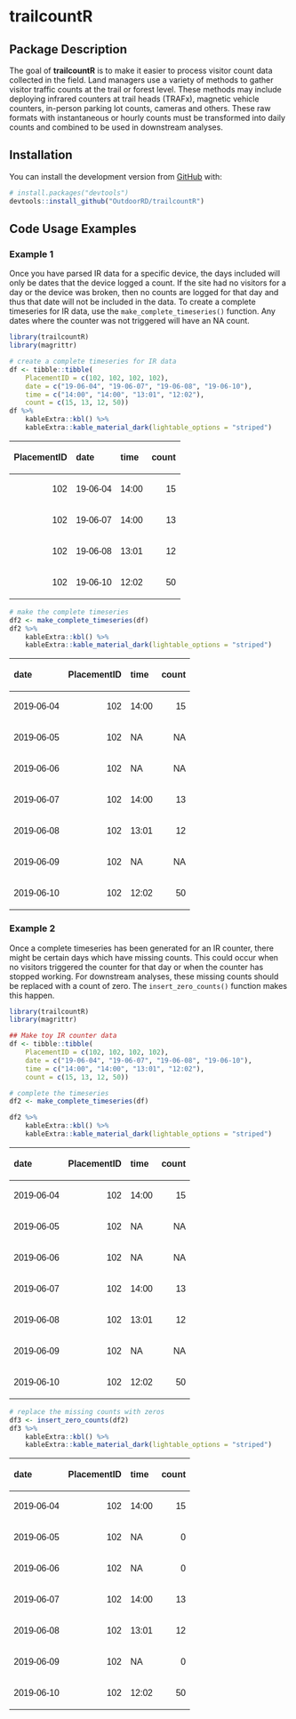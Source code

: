 trailcountR
================

<!-- README.md is generated from README.Rmd. Please edit that file -->

## Package Description

<!-- badges: start -->

<!-- badges: end -->

The goal of **trailcountR** is to make it easier to process visitor
count data collected in the field. Land managers use a variety of
methods to gather visitor traffic counts at the trail or forest level.
These methods may include deploying infrared counters at trail heads
(TRAFx), magnetic vehicle counters, in-person parking lot counts,
cameras and others. These raw formats with instantaneous or hourly
counts must be transformed into daily counts and combined to be used in
downstream analyses.

## Installation

You can install the development version from
[GitHub](https://github.com/) with:

``` r
# install.packages("devtools")
devtools::install_github("OutdoorRD/trailcountR")
```

## Code Usage Examples

### Example 1

Once you have parsed IR data for a specific device, the days included
will only be dates that the device logged a count. If the site had no
visitors for a day or the device was broken, then no counts are logged
for that day and thus that date will not be included in the data. To
create a complete timeseries for IR data, use the
`make_complete_timeseries()` function. Any dates where the counter was
not triggered will have an NA count.

``` r
library(trailcountR)
library(magrittr)

# create a complete timeseries for IR data
df <- tibble::tibble(
    PlacementID = c(102, 102, 102, 102),
    date = c("19-06-04", "19-06-07", "19-06-08", "19-06-10"),
    time = c("14:00", "14:00", "13:01", "12:02"),
    count = c(15, 13, 12, 50))
df %>% 
    kableExtra::kbl() %>% 
    kableExtra::kable_material_dark(lightable_options = "striped")
```

<table class=" lightable-material-dark lightable-striped" style="font-family: &quot;Source Sans Pro&quot;, helvetica, sans-serif; margin-left: auto; margin-right: auto;">

<thead>

<tr>

<th style="text-align:right;">

PlacementID

</th>

<th style="text-align:left;">

date

</th>

<th style="text-align:left;">

time

</th>

<th style="text-align:right;">

count

</th>

</tr>

</thead>

<tbody>

<tr>

<td style="text-align:right;">

102

</td>

<td style="text-align:left;">

19-06-04

</td>

<td style="text-align:left;">

14:00

</td>

<td style="text-align:right;">

15

</td>

</tr>

<tr>

<td style="text-align:right;">

102

</td>

<td style="text-align:left;">

19-06-07

</td>

<td style="text-align:left;">

14:00

</td>

<td style="text-align:right;">

13

</td>

</tr>

<tr>

<td style="text-align:right;">

102

</td>

<td style="text-align:left;">

19-06-08

</td>

<td style="text-align:left;">

13:01

</td>

<td style="text-align:right;">

12

</td>

</tr>

<tr>

<td style="text-align:right;">

102

</td>

<td style="text-align:left;">

19-06-10

</td>

<td style="text-align:left;">

12:02

</td>

<td style="text-align:right;">

50

</td>

</tr>

</tbody>

</table>

``` r
# make the complete timeseries
df2 <- make_complete_timeseries(df)
df2 %>% 
    kableExtra::kbl() %>% 
    kableExtra::kable_material_dark(lightable_options = "striped")
```

<table class=" lightable-material-dark lightable-striped" style="font-family: &quot;Source Sans Pro&quot;, helvetica, sans-serif; margin-left: auto; margin-right: auto;">

<thead>

<tr>

<th style="text-align:left;">

date

</th>

<th style="text-align:right;">

PlacementID

</th>

<th style="text-align:left;">

time

</th>

<th style="text-align:right;">

count

</th>

</tr>

</thead>

<tbody>

<tr>

<td style="text-align:left;">

2019-06-04

</td>

<td style="text-align:right;">

102

</td>

<td style="text-align:left;">

14:00

</td>

<td style="text-align:right;">

15

</td>

</tr>

<tr>

<td style="text-align:left;">

2019-06-05

</td>

<td style="text-align:right;">

102

</td>

<td style="text-align:left;">

NA

</td>

<td style="text-align:right;">

NA

</td>

</tr>

<tr>

<td style="text-align:left;">

2019-06-06

</td>

<td style="text-align:right;">

102

</td>

<td style="text-align:left;">

NA

</td>

<td style="text-align:right;">

NA

</td>

</tr>

<tr>

<td style="text-align:left;">

2019-06-07

</td>

<td style="text-align:right;">

102

</td>

<td style="text-align:left;">

14:00

</td>

<td style="text-align:right;">

13

</td>

</tr>

<tr>

<td style="text-align:left;">

2019-06-08

</td>

<td style="text-align:right;">

102

</td>

<td style="text-align:left;">

13:01

</td>

<td style="text-align:right;">

12

</td>

</tr>

<tr>

<td style="text-align:left;">

2019-06-09

</td>

<td style="text-align:right;">

102

</td>

<td style="text-align:left;">

NA

</td>

<td style="text-align:right;">

NA

</td>

</tr>

<tr>

<td style="text-align:left;">

2019-06-10

</td>

<td style="text-align:right;">

102

</td>

<td style="text-align:left;">

12:02

</td>

<td style="text-align:right;">

50

</td>

</tr>

</tbody>

</table>

### Example 2

Once a complete timeseries has been generated for an IR counter, there
might be certain days which have missing counts. This could occur when
no visitors triggered the counter for that day or when the counter has
stopped working. For downstream analyses, these missing counts should be
replaced with a count of zero. The `insert_zero_counts()` function makes
this happen.

``` r
library(trailcountR)
library(magrittr)

## Make toy IR counter data
df <- tibble::tibble(
    PlacementID = c(102, 102, 102, 102),
    date = c("19-06-04", "19-06-07", "19-06-08", "19-06-10"),
    time = c("14:00", "14:00", "13:01", "12:02"),
    count = c(15, 13, 12, 50))

# complete the timeseries
df2 <- make_complete_timeseries(df)

df2 %>% 
    kableExtra::kbl() %>% 
    kableExtra::kable_material_dark(lightable_options = "striped")
```

<table class=" lightable-material-dark lightable-striped" style="font-family: &quot;Source Sans Pro&quot;, helvetica, sans-serif; margin-left: auto; margin-right: auto;">

<thead>

<tr>

<th style="text-align:left;">

date

</th>

<th style="text-align:right;">

PlacementID

</th>

<th style="text-align:left;">

time

</th>

<th style="text-align:right;">

count

</th>

</tr>

</thead>

<tbody>

<tr>

<td style="text-align:left;">

2019-06-04

</td>

<td style="text-align:right;">

102

</td>

<td style="text-align:left;">

14:00

</td>

<td style="text-align:right;">

15

</td>

</tr>

<tr>

<td style="text-align:left;">

2019-06-05

</td>

<td style="text-align:right;">

102

</td>

<td style="text-align:left;">

NA

</td>

<td style="text-align:right;">

NA

</td>

</tr>

<tr>

<td style="text-align:left;">

2019-06-06

</td>

<td style="text-align:right;">

102

</td>

<td style="text-align:left;">

NA

</td>

<td style="text-align:right;">

NA

</td>

</tr>

<tr>

<td style="text-align:left;">

2019-06-07

</td>

<td style="text-align:right;">

102

</td>

<td style="text-align:left;">

14:00

</td>

<td style="text-align:right;">

13

</td>

</tr>

<tr>

<td style="text-align:left;">

2019-06-08

</td>

<td style="text-align:right;">

102

</td>

<td style="text-align:left;">

13:01

</td>

<td style="text-align:right;">

12

</td>

</tr>

<tr>

<td style="text-align:left;">

2019-06-09

</td>

<td style="text-align:right;">

102

</td>

<td style="text-align:left;">

NA

</td>

<td style="text-align:right;">

NA

</td>

</tr>

<tr>

<td style="text-align:left;">

2019-06-10

</td>

<td style="text-align:right;">

102

</td>

<td style="text-align:left;">

12:02

</td>

<td style="text-align:right;">

50

</td>

</tr>

</tbody>

</table>

``` r
# replace the missing counts with zeros 
df3 <- insert_zero_counts(df2)
df3 %>% 
    kableExtra::kbl() %>% 
    kableExtra::kable_material_dark(lightable_options = "striped")
```

<table class=" lightable-material-dark lightable-striped" style="font-family: &quot;Source Sans Pro&quot;, helvetica, sans-serif; margin-left: auto; margin-right: auto;">

<thead>

<tr>

<th style="text-align:left;">

date

</th>

<th style="text-align:right;">

PlacementID

</th>

<th style="text-align:left;">

time

</th>

<th style="text-align:right;">

count

</th>

</tr>

</thead>

<tbody>

<tr>

<td style="text-align:left;">

2019-06-04

</td>

<td style="text-align:right;">

102

</td>

<td style="text-align:left;">

14:00

</td>

<td style="text-align:right;">

15

</td>

</tr>

<tr>

<td style="text-align:left;">

2019-06-05

</td>

<td style="text-align:right;">

102

</td>

<td style="text-align:left;">

NA

</td>

<td style="text-align:right;">

0

</td>

</tr>

<tr>

<td style="text-align:left;">

2019-06-06

</td>

<td style="text-align:right;">

102

</td>

<td style="text-align:left;">

NA

</td>

<td style="text-align:right;">

0

</td>

</tr>

<tr>

<td style="text-align:left;">

2019-06-07

</td>

<td style="text-align:right;">

102

</td>

<td style="text-align:left;">

14:00

</td>

<td style="text-align:right;">

13

</td>

</tr>

<tr>

<td style="text-align:left;">

2019-06-08

</td>

<td style="text-align:right;">

102

</td>

<td style="text-align:left;">

13:01

</td>

<td style="text-align:right;">

12

</td>

</tr>

<tr>

<td style="text-align:left;">

2019-06-09

</td>

<td style="text-align:right;">

102

</td>

<td style="text-align:left;">

NA

</td>

<td style="text-align:right;">

0

</td>

</tr>

<tr>

<td style="text-align:left;">

2019-06-10

</td>

<td style="text-align:right;">

102

</td>

<td style="text-align:left;">

12:02

</td>

<td style="text-align:right;">

50

</td>

</tr>

</tbody>

</table>
